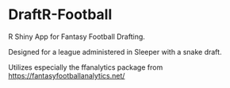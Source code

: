 # DraftR-Football
R Shiny App for Fantasy Football Drafting.

Designed for a league administered in Sleeper with a snake draft.

Utilizes especially the ffanalytics package from https://fantasyfootballanalytics.net/
